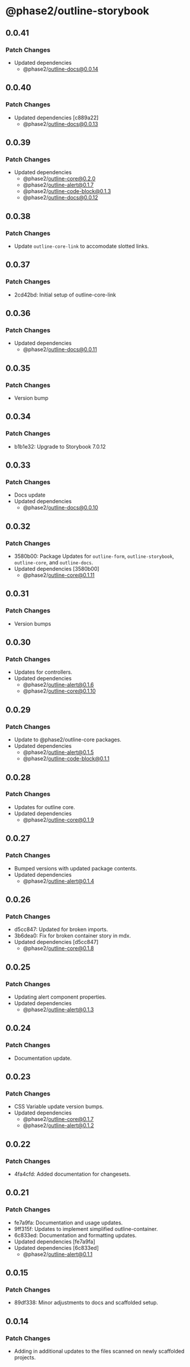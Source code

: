 # @phase2/outline-storybook

## 0.0.41

### Patch Changes

- Updated dependencies
  - @phase2/outline-docs@0.0.14

## 0.0.40

### Patch Changes

- Updated dependencies [c889a22]
  - @phase2/outline-docs@0.0.13

## 0.0.39

### Patch Changes

- Updated dependencies
  - @phase2/outline-core@0.2.0
  - @phase2/outline-alert@0.1.7
  - @phase2/outline-code-block@0.1.3
  - @phase2/outline-docs@0.0.12

## 0.0.38

### Patch Changes

- Update `outline-core-link` to accomodate slotted links.

## 0.0.37

### Patch Changes

- 2cd42bd: Initial setup of outline-core-link

## 0.0.36

### Patch Changes

- Updated dependencies
  - @phase2/outline-docs@0.0.11

## 0.0.35

### Patch Changes

- Version bump

## 0.0.34

### Patch Changes

- b1b1e32: Upgrade to Storybook 7.0.12

## 0.0.33

### Patch Changes

- Docs update
- Updated dependencies
  - @phase2/outline-docs@0.0.10

## 0.0.32

### Patch Changes

- 3580b00: Package Updates for `outline-form`, `outline-storybook`, `outline-core`, and `outline-docs`.
- Updated dependencies [3580b00]
  - @phase2/outline-core@0.1.11

## 0.0.31

### Patch Changes

- Version bumps

## 0.0.30

### Patch Changes

- Updates for controllers.
- Updated dependencies
  - @phase2/outline-alert@0.1.6
  - @phase2/outline-core@0.1.10

## 0.0.29

### Patch Changes

- Update to @phase2/outline-core packages.
- Updated dependencies
  - @phase2/outline-alert@0.1.5
  - @phase2/outline-code-block@0.1.1

## 0.0.28

### Patch Changes

- Updates for outline core.
- Updated dependencies
  - @phase2/outline-core@0.1.9

## 0.0.27

### Patch Changes

- Bumped versions with updated package contents.
- Updated dependencies
  - @phase2/outline-alert@0.1.4

## 0.0.26

### Patch Changes

- d5cc847: Updated for broken imports.
- 3b6dea0: Fix for broken container story in mdx.
- Updated dependencies [d5cc847]
  - @phase2/outline-core@0.1.8

## 0.0.25

### Patch Changes

- Updating alert component properties.
- Updated dependencies
  - @phase2/outline-alert@0.1.3

## 0.0.24

### Patch Changes

- Documentation update.

## 0.0.23

### Patch Changes

- CSS Variable update version bumps.
- Updated dependencies
  - @phase2/outline-core@0.1.7
  - @phase2/outline-alert@0.1.2

## 0.0.22

### Patch Changes

- 4fa4cfd: Added documentation for changesets.

## 0.0.21

### Patch Changes

- fe7a9fa: Documentation and usage updates.
- 9ff315f: Updates to implement simplified outline-container.
- 6c833ed: Documentation and formatting updates.
- Updated dependencies [fe7a9fa]
- Updated dependencies [6c833ed]
  - @phase2/outline-alert@0.1.1

## 0.0.15

### Patch Changes

- 89df338: Minor adjustments to docs and scaffolded setup.

## 0.0.14

### Patch Changes

- Adding in additional updates to the files scanned on newly scaffolded projects.

